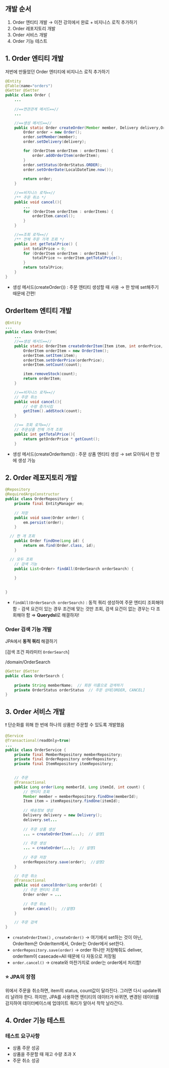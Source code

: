 ## 개발 순서

1. Order 엔티티 개발 → 이전 강의에서 완료 + 비지니스 로직 추가하기 
2. Order 레포지토리 개발
3. Order 서비스 개발
4. Order 기능 테스트 

## 1. Order 엔티티 개발

저번에 만들었던 Order 엔티티에 비지니스 로직 추가하기

```java
@Entity
@Table(name="orders")
@Getter @Setter
public class Order { 
	...
	
	//==연관관계 메서드==//
	...

	//==생성 메서드==//
	public static Order createOrder(Member member, Delivery delivery,OrderItem... orderItems) {
		Order order = new Order();
		order.setMember(member);
		order.setDelivery(delivery);

		for (OrderItem orderItem : orderItems) {
			order.addOrderItem(orderItem);
		}
		order.setStatus(OrderStatus.ORDER);
		order.setOrderDate(LocalDateTime.now());
		
		return order;
	}

	//==비지니스 로직==//
	/** 주문 취소 */
	public void cancel(){
		...
		for (OrderItem orderItem : orderItems) {
			orderItem.cancel();
		}
	}

	//==조회 로직==//
	/** 전체 주문 가격 조회 */
	public int getTotalPrice() {
		int totalPrice = 0;
		for (OrderItem orderItem : orderItems) {
			totalPrice += orderItem.getTotalPrice();
		}
		return totalPrice;
	}
}
```

- 생성 메서드(createOrder()) : 주문 엔티티 생성할 때 사용 → 한 방에 set해주기 때문에 간편!

## OrderItem 엔티티 개발

```java
@Entity
...
public class OrderItem{
	...
	//==생성 메서드==//
	public static OrderItem createOrderItem(Item item, int orderPrice, int count){
		OrderItem orderItem = new OrderItem();
		orderItem.setItem(item);
		orderItem.setOrderPrice(orderPrice);
		orderItem.setCount(count);

		item.removeStock(count);
		return orderItem;
	}

	//==비지니스 로직==//
	// 주문 취소
	public void cancel(){
		// 수량 증가시킴 
		getItem().addStock(count);
	}

	//== 조회 로직==//
	// 주문상품 전체 가격 조회
	public int getTotalPrice(){
		return getOrderPrice * getCount();
	}
```

- 생성 메서드(createOrderItem()) : 주문 상품 엔티티 생성 → set 모아둬서 한 방에 생성 가능

## 2. Order 레포지토리 개발

```java
@Repository
@RequiredArgsConstructor
public class OrderRepository {
	private final EntityManager em;
	
	// 저장 
	public void save(Order order) {
		em.persist(order);
	}

  // 한 개 조회 
	public Order findOne(Long id) {
		return em.find(Order.class, id);
	}

  // 모두 조회 
	// 검색 기능 
	public List<Order> findAll(OrderSearch orderSearch) {
	
	}
	
	
}
```

- `findAll(OrderSearch orderSearch)` : 동적 쿼리 생성하여 주문 엔티티 조회해야 함 - 검색 요건이 있는 경우 조건에 맞는 것만 조회, 검색 요건이 없는 경우는 다 조회해야 함 ⇒ **Querydsl**로 해결하자!

### Order 검색 기능 개발

JPA에서 **동적 쿼리** 해결하기 

[검색 조건 파라미터 `OrderSearch`]

/domain/OrderSearch

```java
@Getter @Setter
public class OrderSearch { 
	
	private String memberName;  // 회원 이름으로 검색하기 
	private OrderStatus orderStatus  // 주문 상태[ORDER, CANCEL]
}
```

## 3. Order 서비스 개발

❗ 단순화를 위해 한 번에 하나의 상품만 주문할 수 있도록 개발했음 

```java
@Service
@Transactional(readOnly=true)
...
public class OrderService {
	private final MemberRepository memberRepository;
	private final OrderRepository orderRepository;
	private final ItemRepository itemRepository;
	

	// 주문
	@Transactional
	public Long order(Long memberId, Long itemId, int count) {
		// 엔티티 조회
		Member member = memberRepository.findOne(memberId);
		Item item = itemRepository.findOne(itemId);
		
		// 배송정보 생성
		Delivery delivery = new Delivery();
		delivery.set...
		
		// 주문 상품 생성
		... = createOrderItem(...);  // 설명1
		
		// 주문 생성
		... = createOrder(...);  // 설명1
		
		// 주문 저장 
		orderRepository.save(order);  //설명2
	}

	// 주문 취소
	@Transactional
	public void cancelOrder(Long orderId) { 
		// 주문 엔티티 조회 
		Order order = ...
		
		// 주문 취소 
		order.cancel();  //설명3
	}

	// 주문 검색 
}
```

- `createOrderItem()` , `createOrder()` → 여기에서 set하는 것이 아닌, OrderItem은 OrderItem에서, Order는 Order에서 set한다.
- `orderRepository.save(order)` → order 하나만 저장해줘도 deliver, orderItem이 casecade=All 때문에 다 자동으로 저장됨
- `order.cancel()` → create와 마찬가지로 order는 order에서 처리함!

### ⭐ JPA의 장점

위에서 주문을 취소하면, item의 status, count값이 달라진다. 그러면 다시 update쿼리 날려야 한다. 하지만, JPA를 사용하면 엔티티의 데이터가 바뀌면, 변경된 데이터를 감지하여 데이터베이스에 업데이트 쿼리가 알아서 착착 날라간다. 

## 4. Order 기능 테스트

### 테스트 요구사항

- 상품 주문 성공
- 상품을 주문할 때 재고 수량 초과 X
- 주문 취소 성공
